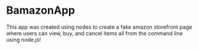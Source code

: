# BamazonApp

This app was created using nodes to create a fake amazon storefront page where users can view, buy, and cancel items all from the command line using node.js!
